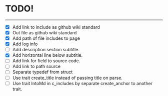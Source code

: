 # TODO!

---

- [x] Add link to include as github wiki standard
- [x] Out file as github wiki standard
- [x] Add path of file includes to page
- [x] Add log info
- [ ] Add description section subtitle.
- [x] Add horizontal line below subtitle.
- [ ] Add link for field to source code.
- [ ] Add link to path source
- [ ] Separate typedef from struct
- [ ] Use trait create_title instead of passing title on parse.
- [ ] Use trait IntoMd in c_includes by separate create_anchor to another trait.
